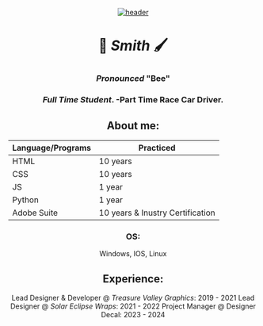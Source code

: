 

<div align="center">

[![header](https://upload.wikimedia.org/wikipedia/commons/6/6a/BEA_text_logo_%281972%29.svg)](https://bsideportfolio.com)

</div>


# <p align="center">🔩 _Smith_ 🖌</p>

<div align="center">

### _Pronounced_ "Bee"
### *Full Time Student*. -Part Time Race Car Driver.

##  About me: 



| Language/Programs| Practiced |
| ----------- | ----------- |
| HTML | 10 years |
| CSS | 10 years |
| JS | 1 year |
| Python | 1 year |
| Adobe Suite | 10 years & Inustry Certification |

### OS:
 Windows, IOS, Linux


## Experience:
Lead Designer & Developer @ _Treasure Valley Graphics_:  2019 - 2021
Lead Designer @ _Solar Eclipse Wraps_: 2021 - 2022 
Project Manager @ Designer Decal: 2023 - 2024 

</div>


<!--
**beasmith152/beasmith152** is a ✨ _special_ ✨ repository because its `README.md` (this file) appears on your GitHub profile.

Here are some ideas to get you started:

- 🔭 I’m currently working on ...
- 🌱 I’m currently learning ...
- 👯 I’m looking to collaborate on ...
- 🤔 I’m looking for help with ...
- 💬 Ask me about ...
- 📫 How to reach me: ...
- 😄 Pronouns: ...
- ⚡ Fun fact: ...
-->
